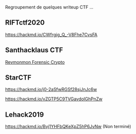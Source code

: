 Regroupement de quelques writeup CTF ... 

## RIFTctf2020
https://hackmd.io/CWfrgjg_Q_-V8Fhe7CvsFA

## Santhacklaus CTF
[Revmonmon Forensic Crypto](https://github.com/Suric4t3/WriteUp/blob/master/Revmomon_Santa.pdf)

## StarCTF
https://hackmd.io/j0-2aSfwRGSf28sjJnJc6w

https://hackmd.io/vZGTP5C9TVGavdoIGhPnZw

## Lehack2019
https://hackmd.io/Bvj1YHFbQKeXpZ5hP6JvNw (Non terminé)


